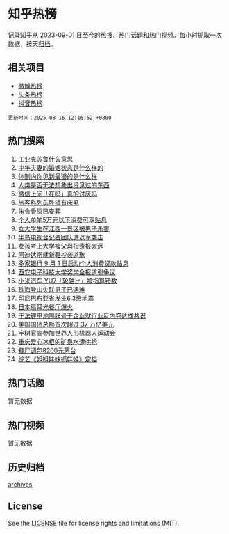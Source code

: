 # 知乎热榜

记录[知乎](https://www.zhihu.com/)从 2023-09-01 日至今的热搜、热门话题和热门视频。每小时抓取一次数据，按天[归档](archives)。

## 相关项目

- [微博热榜](https://github.com/hotarchive/weibo)
- [头条热榜](https://github.com/hotarchive/toutiao)
- [抖音热榜](https://github.com/hotarchive/douyin)


`更新时间：2025-08-16 12:16:52 +0800`

## 热门搜索

1. [工业克苏鲁什么意思](https://www.zhihu.com/search?q=%E5%B7%A5%E4%B8%9A%E5%85%8B%E8%8B%8F%E9%B2%81%E4%BB%80%E4%B9%88%E6%84%8F%E6%80%9D)
1. [中年夫妻的婚姻状态是什么样的](https://www.zhihu.com/search?q=%E4%B8%AD%E5%B9%B4%E5%A4%AB%E5%A6%BB%E7%9A%84%E5%A9%9A%E5%A7%BB%E7%8A%B6%E6%80%81%E6%98%AF%E4%BB%80%E4%B9%88%E6%A0%B7%E7%9A%84)
1. [体制内你见到最狠的是什么样](https://www.zhihu.com/search?q=%E4%BD%93%E5%88%B6%E5%86%85%E4%BD%A0%E8%A7%81%E5%88%B0%E6%9C%80%E7%8B%A0%E7%9A%84%E6%98%AF%E4%BB%80%E4%B9%88%E6%A0%B7)
1. [人类是否无法想象出没见过的东西](https://www.zhihu.com/search?q=%E4%BA%BA%E7%B1%BB%E6%98%AF%E5%90%A6%E6%97%A0%E6%B3%95%E6%83%B3%E8%B1%A1%E5%87%BA%E6%B2%A1%E8%A7%81%E8%BF%87%E7%9A%84%E4%B8%9C%E8%A5%BF)
1. [微信上问「在吗」真的讨厌吗](https://www.zhihu.com/search?q=%E5%BE%AE%E4%BF%A1%E4%B8%8A%E9%97%AE%E3%80%8C%E5%9C%A8%E5%90%97%E3%80%8D%E7%9C%9F%E7%9A%84%E8%AE%A8%E5%8E%8C%E5%90%97)
1. [旅客称列车卧铺有床虱](https://www.zhihu.com/search?q=%E6%97%85%E5%AE%A2%E7%A7%B0%E5%88%97%E8%BD%A6%E5%8D%A7%E9%93%BA%E6%9C%89%E5%BA%8A%E8%99%B1)
1. [朱令骨灰已安葬](https://www.zhihu.com/search?q=%E6%9C%B1%E4%BB%A4%E9%AA%A8%E7%81%B0%E5%B7%B2%E5%AE%89%E8%91%AC)
1. [个人单笔5万元以下消费可享贴息](https://www.zhihu.com/search?q=%E4%B8%AA%E4%BA%BA%E5%8D%95%E7%AC%945%E4%B8%87%E5%85%83%E4%BB%A5%E4%B8%8B%E6%B6%88%E8%B4%B9%E5%8F%AF%E4%BA%AB%E8%B4%B4%E6%81%AF)
1. [女大学生在江西一景区被男子杀害](https://www.zhihu.com/search?q=%E5%A5%B3%E5%A4%A7%E5%AD%A6%E7%94%9F%E5%9C%A8%E6%B1%9F%E8%A5%BF%E4%B8%80%E6%99%AF%E5%8C%BA%E8%A2%AB%E7%94%B7%E5%AD%90%E6%9D%80%E5%AE%B3)
1. [半岛电视台记者团队遭以军袭击](https://www.zhihu.com/search?q=%E5%8D%8A%E5%B2%9B%E7%94%B5%E8%A7%86%E5%8F%B0%E8%AE%B0%E8%80%85%E5%9B%A2%E9%98%9F%E9%81%AD%E4%BB%A5%E5%86%9B%E8%A2%AD%E5%87%BB)
1. [女孩考上大学被父母指责报太远](https://www.zhihu.com/search?q=%E5%A5%B3%E5%AD%A9%E8%80%83%E4%B8%8A%E5%A4%A7%E5%AD%A6%E8%A2%AB%E7%88%B6%E6%AF%8D%E6%8C%87%E8%B4%A3%E6%8A%A5%E5%A4%AA%E8%BF%9C)
1. [阿迪达斯就新鞋抄袭道歉](https://www.zhihu.com/search?q=%E9%98%BF%E8%BF%AA%E8%BE%BE%E6%96%AF%E5%B0%B1%E6%96%B0%E9%9E%8B%E6%8A%84%E8%A2%AD%E9%81%93%E6%AD%89)
1. [多家银行 9 月 1 日启动个人消费贷款贴息](https://www.zhihu.com/search?q=%E5%A4%9A%E5%AE%B6%E9%93%B6%E8%A1%8C%209%20%E6%9C%88%201%20%E6%97%A5%E5%90%AF%E5%8A%A8%E4%B8%AA%E4%BA%BA%E6%B6%88%E8%B4%B9%E8%B4%B7%E6%AC%BE%E8%B4%B4%E6%81%AF)
1. [西安电子科技大学奖学金报道引争议](https://www.zhihu.com/search?q=%E8%A5%BF%E5%AE%89%E7%94%B5%E5%AD%90%E7%A7%91%E6%8A%80%E5%A4%A7%E5%AD%A6%E5%A5%96%E5%AD%A6%E9%87%91%E6%8A%A5%E9%81%93%E5%BC%95%E4%BA%89%E8%AE%AE)
1. [小米汽车 YU7「轮轴比」被指算错数](https://www.zhihu.com/search?q=%E5%B0%8F%E7%B1%B3%E6%B1%BD%E8%BD%A6%20YU7%E3%80%8C%E8%BD%AE%E8%BD%B4%E6%AF%94%E3%80%8D%E8%A2%AB%E6%8C%87%E7%AE%97%E9%94%99%E6%95%B0)
1. [珠海登山失联男子已遇难](https://www.zhihu.com/search?q=%E7%8F%A0%E6%B5%B7%E7%99%BB%E5%B1%B1%E5%A4%B1%E8%81%94%E7%94%B7%E5%AD%90%E5%B7%B2%E9%81%87%E9%9A%BE)
1. [印尼巴布亚省发生6.3级地震](https://www.zhihu.com/search?q=%E5%8D%B0%E5%B0%BC%E5%B7%B4%E5%B8%83%E4%BA%9A%E7%9C%81%E5%8F%91%E7%94%9F6.3%E7%BA%A7%E5%9C%B0%E9%9C%87)
1. [日本扇耳光餐厅爆火](https://www.zhihu.com/search?q=%E6%97%A5%E6%9C%AC%E6%89%87%E8%80%B3%E5%85%89%E9%A4%90%E5%8E%85%E7%88%86%E7%81%AB)
1. [干法锂电池隔膜骨干企业就行业反内卷达成共识](https://www.zhihu.com/search?q=%E5%B9%B2%E6%B3%95%E9%94%82%E7%94%B5%E6%B1%A0%E9%9A%94%E8%86%9C%E9%AA%A8%E5%B9%B2%E4%BC%81%E4%B8%9A%E5%B0%B1%E8%A1%8C%E4%B8%9A%E5%8F%8D%E5%86%85%E5%8D%B7%E8%BE%BE%E6%88%90%E5%85%B1%E8%AF%86)
1. [美国国债总额首次超过 37 万亿美元](https://www.zhihu.com/search?q=%E7%BE%8E%E5%9B%BD%E5%9B%BD%E5%80%BA%E6%80%BB%E9%A2%9D%E9%A6%96%E6%AC%A1%E8%B6%85%E8%BF%87%2037%20%E4%B8%87%E4%BA%BF%E7%BE%8E%E5%85%83)
1. [宇树官宣参加世界人形机器人运动会](https://www.zhihu.com/search?q=%E5%AE%87%E6%A0%91%E5%AE%98%E5%AE%A3%E5%8F%82%E5%8A%A0%E4%B8%96%E7%95%8C%E4%BA%BA%E5%BD%A2%E6%9C%BA%E5%99%A8%E4%BA%BA%E8%BF%90%E5%8A%A8%E4%BC%9A)
1. [重庆爱心冰柜的矿泉水遭哄抢](https://www.zhihu.com/search?q=%E9%87%8D%E5%BA%86%E7%88%B1%E5%BF%83%E5%86%B0%E6%9F%9C%E7%9A%84%E7%9F%BF%E6%B3%89%E6%B0%B4%E9%81%AD%E5%93%84%E6%8A%A2)
1. [餐厅调包8200元茅台](https://www.zhihu.com/search?q=%E9%A4%90%E5%8E%85%E8%B0%83%E5%8C%858200%E5%85%83%E8%8C%85%E5%8F%B0)
1. [综艺《姐姐妹妹抓娃娃》定档](https://www.zhihu.com/search?q=%E7%BB%BC%E8%89%BA%E3%80%8A%E5%A7%90%E5%A7%90%E5%A6%B9%E5%A6%B9%E6%8A%93%E5%A8%83%E5%A8%83%E3%80%8B%E5%AE%9A%E6%A1%A3)

## 热门话题

暂无数据

## 热门视频

暂无数据

## 历史归档

[archives](archives)

## License

See the [LICENSE](LICENSE) file for license rights and limitations (MIT).
